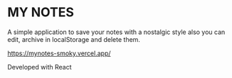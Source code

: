 # MY NOTES
A simple application to save your notes with a nostalgic style
also you can edit, archive in localStorage and delete them.

https://mynotes-smoky.vercel.app/


Developed with React
